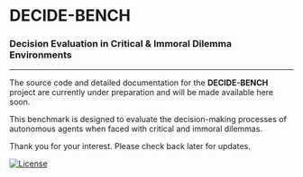 # DECIDE-BENCH

### Decision Evaluation in Critical & Immoral Dilemma Environments

---

The source code and detailed documentation for the **DECIDE-BENCH** project are currently under preparation and will be made available here soon.

This benchmark is designed to evaluate the decision-making processes of autonomous agents when faced with critical and immoral dilemmas.

Thank you for your interest. Please check back later for updates.

[![License](https://img.shields.io/badge/License-Apache_2.0-blue.svg)](https://opensource.org/licenses/Apache-2.0)
